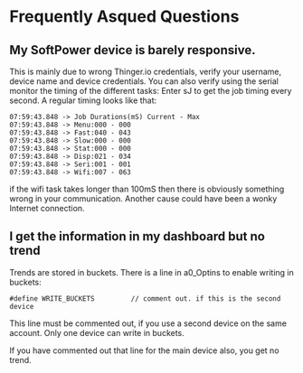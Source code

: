 # Frequently Asqued Questions

## My SoftPower device is barely responsive.
This is mainly due to wrong Thinger.io credentials, verify your username, device name and device credentials.
You can also verify using the serial monitor the timing of the different tasks:
Enter sJ to get the job timing every second. A regular timing looks like that:
```
07:59:43.848 -> Job Durations(mS) Current - Max
07:59:43.848 -> Menu:000 - 000 
07:59:43.848 -> Fast:040 - 043
07:59:43.848 -> Slow:000 - 000
07:59:43.848 -> Stat:000 - 000
07:59:43.848 -> Disp:021 - 034
07:59:43.848 -> Seri:001 - 001
07:59:43.848 -> Wifi:007 - 063
```
if the wifi task takes longer than 100mS then there is obviously something wrong in your communication.
Another cause could have been a wonky Internet connection.

## I get the information in my dashboard but no trend
Trends are stored in buckets.
There is a line in a0_Optins to enable writing in buckets:
```
#define WRITE_BUCKETS         // comment out. if this is the second device
```
This line must be commented out, if you use a second device on the same account. 
Only one device can write in buckets.

If you have commented out that line for the main device also, you get no trend.
